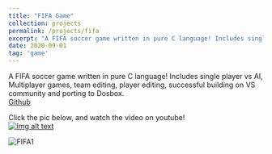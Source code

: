 ```yaml
---
title: "FIFA Game"
collection: projects
permalink: /projects/fifa
excerpt: "A FIFA soccer game written in pure C language! Includes single player vs AI, Multiplayer games, team editing, player editing, successful building on VS community and porting to Dosbox. <br/><img src='/images/FIFA1.png'>"
date: 2020-09-01
tag: 'game'
---
```


A FIFA soccer game written in pure C language! Includes single player vs AI, Multiplayer games, team editing, player editing, successful building on VS community and porting to Dosbox.   
[Github](https://github.com/jinjinhe2001/FIFApro)

Click the pic below, and watch the video on youtube!     
[![Img alt text](https://img.youtube.com/vi/2zyvW4dYbXc/0.jpg)](https://www.youtube.com/watch?v=2zyvW4dYbXc)

![FIFA1](http://jinjinhe2001.github.io/images/FIFA1.png)

